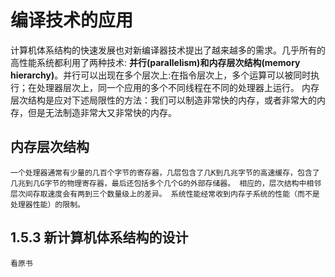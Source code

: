 # 编译技术的应用

计算机体系结构的快速发展也对新编译器技术提出了越来越多的需求。几乎所有的高性能系统都利用了两种技术: **并行(parallelism)**和**内存层次结构(memory hierarchy)**。并行可以出现在多个层次上:在指令层次上，多个运算可以被同时执行；在处理器层次上，同一个应用的多个不同线程在不同的处理器上运行。 内存层次结构是应对下述局限性的方法：我们可以制造非常快的内存，或者非常大的内存，但是无法制造非常大又非常快的内存。

## 内存层次结构
    一个处理器通常有少量的几百个字节的寄存器，几层包含了几K到几兆字节的高速缓存，包含了几兆到几G字节的物理寄存器，最后还包括多个几个G的外部存储器。 相应的，层次结构中相邻层次间存取速度会有两到三个数量级上的差异。 系统性能经常收到内存子系统的性能（而不是处理器性能）的限制。

## 1.5.3 新计算机体系结构的设计
    看原书